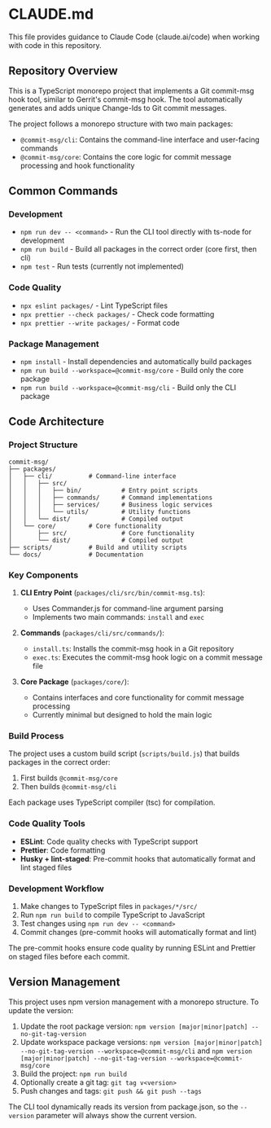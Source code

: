 # CLAUDE.md

This file provides guidance to Claude Code (claude.ai/code) when working with code in this repository.

## Repository Overview

This is a TypeScript monorepo project that implements a Git commit-msg hook tool, similar to Gerrit's commit-msg hook. The tool automatically generates and adds unique Change-Ids to Git commit messages.

The project follows a monorepo structure with two main packages:

- `@commit-msg/cli`: Contains the command-line interface and user-facing commands
- `@commit-msg/core`: Contains the core logic for commit message processing and hook functionality

## Common Commands

### Development

- `npm run dev -- <command>` - Run the CLI tool directly with ts-node for development
- `npm run build` - Build all packages in the correct order (core first, then cli)
- `npm test` - Run tests (currently not implemented)

### Code Quality

- `npx eslint packages/` - Lint TypeScript files
- `npx prettier --check packages/` - Check code formatting
- `npx prettier --write packages/` - Format code

### Package Management

- `npm install` - Install dependencies and automatically build packages
- `npm run build --workspace=@commit-msg/core` - Build only the core package
- `npm run build --workspace=@commit-msg/cli` - Build only the CLI package

## Code Architecture

### Project Structure

```
commit-msg/
├── packages/
│   ├── cli/          # Command-line interface
│   │   ├── src/
│   │   │   ├── bin/           # Entry point scripts
│   │   │   ├── commands/      # Command implementations
│   │   │   ├── services/      # Business logic services
│   │   │   └── utils/         # Utility functions
│   │   └── dist/              # Compiled output
│   └── core/         # Core functionality
│       ├── src/               # Core functionality
│       └── dist/              # Compiled output
├── scripts/          # Build and utility scripts
└── docs/             # Documentation
```

### Key Components

1. **CLI Entry Point** (`packages/cli/src/bin/commit-msg.ts`):
   - Uses Commander.js for command-line argument parsing
   - Implements two main commands: `install` and `exec`

2. **Commands** (`packages/cli/src/commands/`):
   - `install.ts`: Installs the commit-msg hook in a Git repository
   - `exec.ts`: Executes the commit-msg hook logic on a commit message file

3. **Core Package** (`packages/core/`):
   - Contains interfaces and core functionality for commit message processing
   - Currently minimal but designed to hold the main logic

### Build Process

The project uses a custom build script (`scripts/build.js`) that builds packages in the correct order:

1. First builds `@commit-msg/core`
2. Then builds `@commit-msg/cli`

Each package uses TypeScript compiler (tsc) for compilation.

### Code Quality Tools

- **ESLint**: Code quality checks with TypeScript support
- **Prettier**: Code formatting
- **Husky + lint-staged**: Pre-commit hooks that automatically format and lint staged files

### Development Workflow

1. Make changes to TypeScript files in `packages/*/src/`
2. Run `npm run build` to compile TypeScript to JavaScript
3. Test changes using `npm run dev -- <command>`
4. Commit changes (pre-commit hooks will automatically format and lint)

The pre-commit hooks ensure code quality by running ESLint and Prettier on staged files before each commit.

## Version Management

This project uses npm version management with a monorepo structure. To update the version:

1. Update the root package version: `npm version [major|minor|patch] --no-git-tag-version`
2. Update workspace package versions: `npm version [major|minor|patch] --no-git-tag-version --workspace=@commit-msg/cli` and `npm version [major|minor|patch] --no-git-tag-version --workspace=@commit-msg/core`
3. Build the project: `npm run build`
4. Optionally create a git tag: `git tag v<version>`
5. Push changes and tags: `git push && git push --tags`

The CLI tool dynamically reads its version from package.json, so the `--version` parameter will always show the current version.
